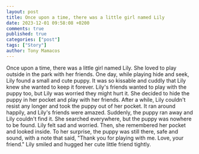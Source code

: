 ```yaml
---
layout: post
title: Once upon a time, there was a little girl named Lily
date: 2023-12-01 09:58:08 +0200
comments: true
published: true
categories: ["post"]
tags: ["Story"]
author: Tony Mamacos
---
```

Once upon a time, there was a little girl named Lily. She loved to play outside in the park with her friends. One day, while playing hide and seek, Lily found a small and cute puppy. It was so kissable and cuddly that Lily knew she wanted to keep it forever.
Lily's friends wanted to play with the puppy too, but Lily was worried they might hurt it. She decided to hide the puppy in her pocket and play with her friends. After a while, Lily couldn't resist any longer and took the puppy out of her pocket. It ran around happily, and Lily's friends were amazed.
Suddenly, the puppy ran away and Lily couldn't find it. She searched everywhere, but the puppy was nowhere to be found. Lily felt sad and worried. Then, she remembered her pocket and looked inside. To her surprise, the puppy was still there, safe and sound, with a note that said, "Thank you for playing with me. Love, your friend." Lily smiled and hugged her cute little friend tightly.
